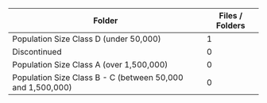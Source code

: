 | Folder                                                     |   Files / Folders |
|------------------------------------------------------------|-------------------|
| Population Size Class D (under 50,000)                     |                 1 |
| Discontinued                                               |                 0 |
| Population Size Class A (over 1,500,000)                   |                 0 |
| Population Size Class B - C (between 50,000 and 1,500,000) |                 0 |